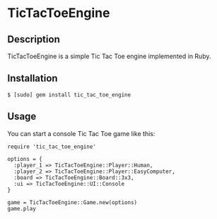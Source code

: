 TicTacToeEngine
===============

## Description

TicTacToeEngine is a simple Tic Tac Toe engine implemented in Ruby.

## Installation

    $ [sudo] gem install tic_tac_toe_engine

## Usage

You can start a console Tic Tac Toe game like this:

    require 'tic_tac_toe_engine'

    options = {
      :player_1 => TicTacToeEngine::Player::Human,
      :player_2 => TicTacToeEngine::Player::EasyComputer,
      :board => TicTacToeEngine::Board::3x3,
      :ui => TicTacToeEngine::UI::Console
    }

    game = TicTacToeEngine::Game.new(options)
    game.play
